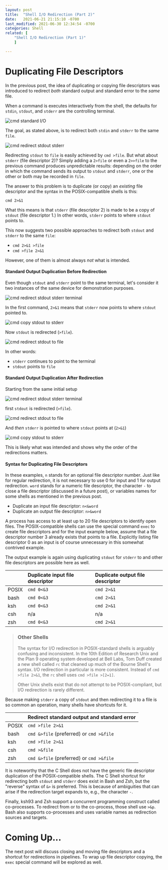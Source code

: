 ```yaml
---
layout: post
title:  "Shell I/O Redirection (Part 2)"
date:   2021-06-21 21:15:10 -0700
last_modified: 2021-06-30 12:34:54 -0700
categories: Shell
related: [
	"Shell I/O Redirection (Part 1)"
	]

---
```


# Duplicating File Descriptors

In the previous post, the idea of duplicating or copying file
descriptors was introduced to redirect _both_ standard output and
standard error to the _same_ file.

When a command is executes interactively from the shell, the defaults
for `stdin`, `stdout`, and `stderr` are the controlling terminal.

![cmd standard I/O](/images/fdcopy.dot.2.png)

The goal, as stated above, is to redirect both `stdin` and `stderr` to
the same `file`.

![cmd redirect stdout stderr](/images/fdcopy.dot.3.png)

Redirecting `stdout` to `file` is easily achieved by `cmd >file`. But
what about `stderr` (file descriptor 2)? Simply adding a `2>file` or
even a `2>>file` to the previous command produces unpredictable
results: depending on the order in which the command sends its output
to `stdout` and `stderr`, one or the other or both may be recorded in
`file`.

The answer to this problem is to duplicate (or copy) an _existing_
file descriptor and the syntax in the POSIX-compatible shells is this:

`cmd 2>&1`

What this means is that `stderr` (file descriptor 2) is made to be a
copy of `stdout` (file descriptor 1.) In other words, `stderr` points
to where `stdout` points to.

This now suggests two possible approaches to redirect both `stdout`
and `stderr` to the same `file`:

- `cmd 2>&1 >file`
- `cmd >file 2>&1`

However, one of them is almost always _not_ what is intended.

#### Standard Output Duplication Before Redirection

Even though `stdout` and `stderr` point to the same terminal, let's
consider it two instances of the same device for demonstration
purposes.

![cmd redirect stdout stderr terminal](/images/fdcopy.dot.4.png)

In the first command, `2>&1` means that `stderr` now points to where
`stdout` pointed to.

![cmd copy stdout to stderr](/images/fdcopy.dot.5.png)

Now `stdout` is redirected (`>file`).

![cmd redirect stdout to file](/images/fdcopy.dot.6.png)

In other words:

- `stderr` continues to point to the terminal
- `stdout` points to `file`

#### Standard Output Duplication After Redirection

Starting from the same initial setup

![cmd redirect stdout stderr terminal](/images/fdcopy.dot.7.png)

first `stdout` is redirected (`>file`).

![cmd redirect stdout to file](/images/fdcopy.dot.8.png)

And _then_ `stderr` is pointed to where `stdout` points at (`2>&1`)

![cmd copy stdout to stderr](/images/fdcopy.dot.9.png)

This is likely what was intended and shows why the order of the
redirections matters.

#### Syntax for Duplicating File Descriptors

In these examples, `n` stands for an optional file descriptor
number. Just like for regular redirection, it is not necessary to use
0 for input and 1 for output redirection. `word` stands for a numeric
file descriptor, the character `-` to close a file descriptor
(discussed in a future post), or variables names for some shells as
mentioned in the previous post.

- Duplicate an input file descriptor: `n<&word`
- Duplicate an output file descriptor: `n>&word`

A process has access to at least up to 20 file descriptors to identify
open files. The POSIX-compatible shells can use the special command
`exec` to create file descriptors and for the input example below,
assume that a file descriptor number 3 already exists that points to a
file. Explicitly listing file descriptor 0 as an input is of course
unnecessary in this somewhat contrived example.

The output example is again using duplicating `stdout` for `stderr` to
and other file descriptors are possible here as well.

|       | Duplicate input file descriptor | Duplicate output file descriptor |
| :-    | :-                              | :-                               |
| POSIX | `cmd 0<&3`                      | `cmd 2>&1`                       |
| bash  | `cmd 0<&3`                      | `cmd 2>&1`                       |
| ksh   | `cmd 0<&3 `                     | `cmd 2>&1`                       |
| csh   | n/a                             | n/a                              |
| zsh   | `cmd 0<&3 `                     | `cmd 2>&1`                       |

> ### Other Shells
>
> The syntax for I/O redirection in POSIX-standard shells is arguably
> confusing and inconsistent. In the 10th Edition of Research Unix and
> the Plan 9 operating system developed at Bell Labs, Tom Duff created
> a new shell called `rc` that cleaned up much of the Bourne Shell's
> syntax. I/O redirection in particular is more consistent. Instead of
> `cmd >file 2>&1`, the `rc` shell uses `cmd >file >[2=1]`.
>
> Other Unix shells exist that do not attempt to be POSIX-compliant,
> but I/O redirection is rarely different.

Because making `stderr` a copy of `stdout` and then redirecting it to
a file is so common an operation, many shells have shortcuts for it.

|       | Redirect standard output and standard error |
| :-    | :-                                          |
| POSIX | `cmd >file 2>&1`                            |
| bash  | `cmd &>file` (preferred) or `cmd >&file`    |
| ksh   | `cmd >file 2>&1`                            |
| csh   | `cmd >&file`                                |
| zsh   | `cmd &>file` (preferred) or `cmd >&file`    |

It is noteworthy that the C Shell does not have the generic file
descriptor duplication of the POSIX-compatible shells. The C Shell
shortcut for redirecting both `stdout` and `stderr` does exist in Bash
and Zsh, but the "reverse" syntax of `&>` is preferred. This is
because of ambiguities that can arise if the redirection target
expands to, e.g., the character `-`.

Finally, ksh93 and Zsh support a concurrent programming construct
called co-processes. To redirect from or to the co-process, those
shell use `>&p`. Bash also supports co-processes and uses variable
names as redirection sources and targets.

# Coming Up...

The next post will discuss closing and moving file descriptors and a
shortcut for redirections in pipelines. To wrap up file descriptor
copying, the `exec` special command will be explored as well.
